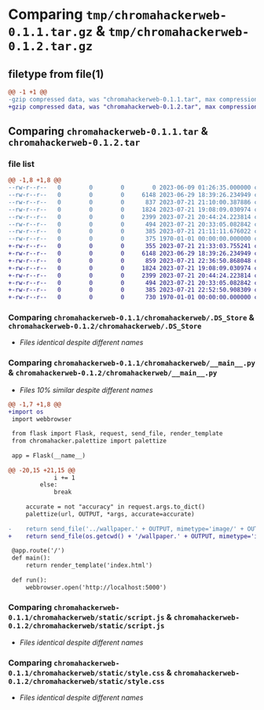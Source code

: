 # Comparing `tmp/chromahackerweb-0.1.1.tar.gz` & `tmp/chromahackerweb-0.1.2.tar.gz`

## filetype from file(1)

```diff
@@ -1 +1 @@
-gzip compressed data, was "chromahackerweb-0.1.1.tar", max compression
+gzip compressed data, was "chromahackerweb-0.1.2.tar", max compression
```

## Comparing `chromahackerweb-0.1.1.tar` & `chromahackerweb-0.1.2.tar`

### file list

```diff
@@ -1,8 +1,8 @@
--rw-r--r--   0        0        0        0 2023-06-09 01:26:35.000000 chromahackerweb-0.1.1/README.md
--rw-r--r--   0        0        0     6148 2023-06-29 18:39:26.234949 chromahackerweb-0.1.1/chromahackerweb/.DS_Store
--rw-r--r--   0        0        0      837 2023-07-21 21:10:00.387886 chromahackerweb-0.1.1/chromahackerweb/__main__.py
--rw-r--r--   0        0        0     1824 2023-07-21 19:08:09.030974 chromahackerweb-0.1.1/chromahackerweb/static/script.js
--rw-r--r--   0        0        0     2399 2023-07-21 20:44:24.223814 chromahackerweb-0.1.1/chromahackerweb/static/style.css
--rw-r--r--   0        0        0      494 2023-07-21 20:33:05.082842 chromahackerweb-0.1.1/chromahackerweb/templates/index.html
--rw-r--r--   0        0        0      385 2023-07-21 21:11:11.676022 chromahackerweb-0.1.1/pyproject.toml
--rw-r--r--   0        0        0      375 1970-01-01 00:00:00.000000 chromahackerweb-0.1.1/PKG-INFO
+-rw-r--r--   0        0        0      355 2023-07-21 21:33:03.755241 chromahackerweb-0.1.2/README.md
+-rw-r--r--   0        0        0     6148 2023-06-29 18:39:26.234949 chromahackerweb-0.1.2/chromahackerweb/.DS_Store
+-rw-r--r--   0        0        0      859 2023-07-21 22:36:50.868048 chromahackerweb-0.1.2/chromahackerweb/__main__.py
+-rw-r--r--   0        0        0     1824 2023-07-21 19:08:09.030974 chromahackerweb-0.1.2/chromahackerweb/static/script.js
+-rw-r--r--   0        0        0     2399 2023-07-21 20:44:24.223814 chromahackerweb-0.1.2/chromahackerweb/static/style.css
+-rw-r--r--   0        0        0      494 2023-07-21 20:33:05.082842 chromahackerweb-0.1.2/chromahackerweb/templates/index.html
+-rw-r--r--   0        0        0      385 2023-07-21 22:52:50.908309 chromahackerweb-0.1.2/pyproject.toml
+-rw-r--r--   0        0        0      730 1970-01-01 00:00:00.000000 chromahackerweb-0.1.2/PKG-INFO
```

### Comparing `chromahackerweb-0.1.1/chromahackerweb/.DS_Store` & `chromahackerweb-0.1.2/chromahackerweb/.DS_Store`

 * *Files identical despite different names*

### Comparing `chromahackerweb-0.1.1/chromahackerweb/__main__.py` & `chromahackerweb-0.1.2/chromahackerweb/__main__.py`

 * *Files 10% similar despite different names*

```diff
@@ -1,7 +1,8 @@
+import os
 import webbrowser
 
 from flask import Flask, request, send_file, render_template
 from chromahacker.palettize import palettize
 
 app = Flask(__name__)
 
@@ -20,15 +21,15 @@
             i += 1
         else:
             break
 
     accurate = not "accuracy" in request.args.to_dict()
     palettize(url, OUTPUT, *args, accurate=accurate)
 
-    return send_file('../wallpaper.' + OUTPUT, mimetype='image/' + OUTPUT)
+    return send_file(os.getcwd() + '/wallpaper.' + OUTPUT, mimetype='image/' + OUTPUT)
 
 @app.route('/')
 def main():
     return render_template('index.html')
 
 def run():
     webbrowser.open('http://localhost:5000')
```

### Comparing `chromahackerweb-0.1.1/chromahackerweb/static/script.js` & `chromahackerweb-0.1.2/chromahackerweb/static/script.js`

 * *Files identical despite different names*

### Comparing `chromahackerweb-0.1.1/chromahackerweb/static/style.css` & `chromahackerweb-0.1.2/chromahackerweb/static/style.css`

 * *Files identical despite different names*

